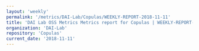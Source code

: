 ```yaml
---
layout: 'weekly'
permalink: '/metrics/DAI-Lab/Copulas/WEEKLY-REPORT-2018-11-11'
title: 'DAI Lab OSS Metrics Metrics report for Copulas | WEEKLY-REPORT-2018-11-11'
organization: 'DAI-Lab'
repository: 'Copulas'
current_date: '2018-11-11'
---
```

